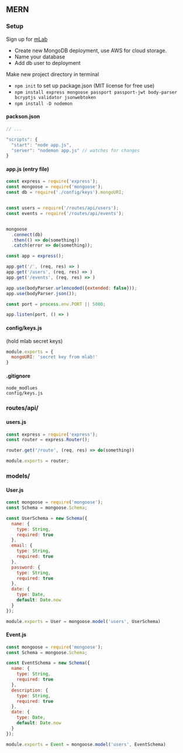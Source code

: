 ## MERN

### Setup
Sign up for [mLab](https://mlab.com)

- Create new MongoDB deployment, use AWS for cloud storage.
- Name your database
- Add db user to deployment

Make new project directory in terminal
- `npm init` to set up package.json (MIT license for free use)
- `npm install express mongoose passport passport-jwt body-parser bcryptjs validator jsonwebtoken`
- `npm install -D nodemon`


#### packson.json
```JavaScript
// ...

"scripts": {
  "start": "node app.js",
  "server": "nodemon app.js" // watches for changes
}
```

#### app.js (entry file)
```JavaScript
const express = require('express');
const mongoose = require('mongoose');
const db = require('./config/keys').mongoURI;


const users = require('/routes/api/users');
const events = require('/routes/api/events');


mongoose
  .connect(db)
  .then(() => do(something))
  .catch(error => do(something));

const app = express();

app.get('/', (req, res) => )
app.get('/users', (req, res) => )
app.get('/events', (req, res) => )

app.use(bodyParser.urlencoded({extended: false}));
app.use(bodyParser.json());

const port = process.env.PORT || 5000;

app.listen(port, () => )
```

#### config/keys.js
(hold mlab secret keys)

```JavaScript
module.exports = {
  mongoURI: 'secret key from mlab!'
}
```

#### .gitignore
```
node_modlues
config/keys.js
```

### routes/api/
#### users.js

```JavaScript
const express = require('express');
const router = express.Router();

router.get('/route', (req, res) => do(something))

module.exports = router;
```

### models/
#### User.js
```JavaScript
const mongoose = require('mongoose');
const Schema = mongoose.Schema;

const UserSchema = new Schema({
  name: {
    type: String,
    required: true
  },
  email: {
    type: String,
    required: true
  },
  password: {
    type: String,
    required: true
  },
  date: {
    type: Date,
    default: Date.now
  }
});

module.exports = User = mongoose.model('users', UserSchema)
```

#### Event.js
```JavaScript
const mongoose = require('mongoose');
const Schema = mongoose.Schema;

const EventSchema = new Schema({
  name: {
    type: String,
    required: true
  },
  description: {
    type: String,
    required: true
  },
  date: {
    type: Date,
    default: Date.now
  }
});

module.exports = Event = mongoose.model('users', EventSchema)
```
